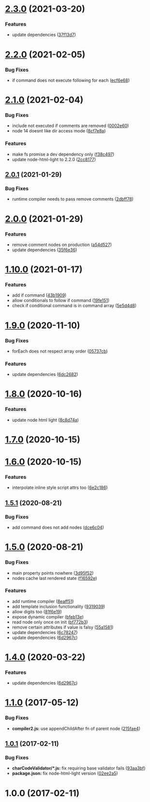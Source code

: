 # [2.3.0](https://github.com/stfsy/node-amy/compare/v2.2.0...v2.3.0) (2021-03-20)


### Features

* update dependencies ([37f13d7](https://github.com/stfsy/node-amy/commit/37f13d76c65e7da7844e8e513ddd1757a7f7ea62))



# [2.2.0](https://github.com/stfsy/node-amy/compare/v2.1.0...v2.2.0) (2021-02-05)


### Bug Fixes

* if command does not execute following for each ([ecf6e68](https://github.com/stfsy/node-amy/commit/ecf6e680dac4861641c8dad6e40eaee245b058de))



# [2.1.0](https://github.com/stfsy/node-amy/compare/v2.0.1...v2.1.0) (2021-02-04)


### Bug Fixes

* include not executed if comments are removed ([0002e60](https://github.com/stfsy/node-amy/commit/0002e60a9b6624096c2926c307b346eb70ca88fe))
* node 14 doesnt like dir access mode ([8cf7e8a](https://github.com/stfsy/node-amy/commit/8cf7e8a36da1e9d050df6222e1515087b9db9fe6))


### Features

* make fs promise a dev dependency only ([f38c497](https://github.com/stfsy/node-amy/commit/f38c497132f7dd2a95e2b7b74cf3eadcf7c09047))
* update node-html-light to 2.2.0 ([2cc8177](https://github.com/stfsy/node-amy/commit/2cc81772d08f3b3dc03495981804c69e203300e1))



## [2.0.1](https://github.com/stfsy/node-amy/compare/v2.0.0...v2.0.1) (2021-01-29)


### Bug Fixes

* runtime compiler needs to pass remove comments ([2dbff78](https://github.com/stfsy/node-amy/commit/2dbff7820a80300afcbd7720701a866ad937c461))



# [2.0.0](https://github.com/stfsy/node-amy/compare/v1.10.0...v2.0.0) (2021-01-29)


### Features

* remove comment nodes on production ([a54d527](https://github.com/stfsy/node-amy/commit/a54d527f8818cff74afeeac1694dc24e87cdccd6))
* update dependencies ([35f6e36](https://github.com/stfsy/node-amy/commit/35f6e36505bdbab24b3cad030b8af7b17d1736bd))



# [1.10.0](https://github.com/stfsy/node-amy/compare/v1.9.0...v1.10.0) (2021-01-17)


### Features

* add if command ([43b1909](https://github.com/stfsy/node-amy/commit/43b1909ebdc08871ee2a07739251543d416a31cf))
* allow conditionals to follow if command ([19fe151](https://github.com/stfsy/node-amy/commit/19fe1518d1bbb905ccdcebaaaf627be80a69ee6c))
* check if conditional command is in command array ([5e5d4d8](https://github.com/stfsy/node-amy/commit/5e5d4d89ac90b66e41a2439230eb550af87bb07f))



# [1.9.0](https://github.com/stfsy/node-amy/compare/v1.8.0...v1.9.0) (2020-11-10)


### Bug Fixes

* forEach does not respect array order ([05737cb](https://github.com/stfsy/node-amy/commit/05737cb1dcaf852c05a11e5b4015430604cc622e))


### Features

* update dependencies ([6dc2682](https://github.com/stfsy/node-amy/commit/6dc2682d3fb53e8b2b674b2e8f11856e8cd80b1a))



# [1.8.0](https://github.com/stfsy/node-amy/compare/v1.7.0...v1.8.0) (2020-10-16)


### Features

* update node html light ([8c8d74a](https://github.com/stfsy/node-amy/commit/8c8d74ab6e5b75ac9fa58b233b116ca5a1eb721a))



# [1.7.0](https://github.com/stfsy/node-amy/compare/v1.6.0...v1.7.0) (2020-10-15)



# [1.6.0](https://github.com/stfsy/node-amy/compare/v1.5.1...v1.6.0) (2020-10-15)


### Features

* interpolate inline style script attrs too ([6e2c186](https://github.com/stfsy/node-amy/commit/6e2c186d95e3fc81144119b7ea6c9009a8e80eb4))



## [1.5.1](https://github.com/stfsy/node-amy/compare/v1.5.0...v1.5.1) (2020-08-21)


### Bug Fixes

* add command does not add nodes ([dce6c04](https://github.com/stfsy/node-amy/commit/dce6c045e3e4b74b0b0860b05444a842e1cb4537))



# [1.5.0](https://github.com/stfsy/node-amy/compare/v1.3.0...v1.5.0) (2020-08-21)


### Bug Fixes

* main property points nowhere ([3d95f52](https://github.com/stfsy/node-amy/commit/3d95f5262fe0b0c12f6144094d97e684cbbc083e))
* nodes cache last rendered state ([f16592e](https://github.com/stfsy/node-amy/commit/f16592eb7a69757afcd3954345930f4924a6d177))


### Features

* add runtime compiler ([8eaff51](https://github.com/stfsy/node-amy/commit/8eaff516847e4adc5e6dbbab1fb8041acfc94b9b))
* add template inclusion functionality ([9319039](https://github.com/stfsy/node-amy/commit/93190390a5f6f44e13008b55cd29b36df95d9b24))
* allow digits too ([81f6e19](https://github.com/stfsy/node-amy/commit/81f6e197fb7ca06f6c9dfa05aa237f6ce8a18627))
* expose dynamic compiler ([bfeb13e](https://github.com/stfsy/node-amy/commit/bfeb13e168d5db4f0df46ef656fe62faa5ac12d1))
* read node only once on init ([bf772b3](https://github.com/stfsy/node-amy/commit/bf772b33c6ae7a1527262e4f24b7bb7997d62c71))
* remove certain attributes if value is falsy ([55a1581](https://github.com/stfsy/node-amy/commit/55a1581bee86c1857d17459d7d802ae37d70d835))
* update dependencies ([6c78247](https://github.com/stfsy/node-amy/commit/6c78247246c79d1cff7cca01f7f5c0f83d7b2ed3))
* update dependencies ([6d2967c](https://github.com/stfsy/node-amy/commit/6d2967c98d0c5c13eda276ccf6e0def62b0148fd))



<a name="1.4.0"></a>
# [1.4.0](https://github.com/stfsy/node-amy/compare/v1.3.0...v1.4.0) (2020-03-22)


### Features

* update dependencies ([6d2967c](https://github.com/stfsy/node-amy/commit/6d2967c))



<a name="1.1.0"></a>
# [1.1.0](https://github.com/stfsy/node-amy/compare/v1.0.1...v1.1.0) (2017-05-12)


### Bug Fixes

* **compiler2.js:** use appendChildAfter fn of parent node ([215fae4](https://github.com/stfsy/node-amy/commit/215fae4))



<a name="1.0.1"></a>
## [1.0.1](https://github.com/stfsy/node-amy/compare/v1.0.0...v1.0.1) (2017-02-11)


### Bug Fixes

* **charCodeValidator/*.js:** fix requiring base validator fails ([93aa3bf](https://github.com/stfsy/node-amy/commit/93aa3bf))
* **package.json:** fix node-html-light version ([02ee2a5](https://github.com/stfsy/node-amy/commit/02ee2a5))



<a name="1.0.0"></a>
# 1.0.0 (2017-02-11)



